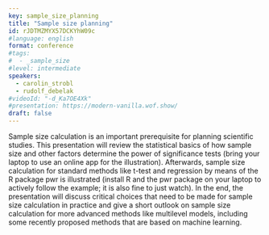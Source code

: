 ```yaml
---
key: sample_size_planning
title: "Sample size planning"
id: rJDTMZMYX57DCKYhW09c
#language: english
format: conference
#tags:
#  - _sample_size
#level: intermediate
speakers:
  - carolin_strobl
  - rudolf_debelak
#videoId: "-d_Ka7OE4Xk"
#presentation: https://modern-vanilla.wof.show/
draft: false
---
```

Sample size calculation is an important prerequisite for planning scientific studies. This presentation will review the statistical basics of how sample size and other factors determine the power of significance tests (bring your laptop to use an online app for the illustration). Afterwards, sample size calculation for standard methods like t-test and regression by means of the R package pwr is illustrated (install R and the pwr package on your laptop to actively follow the example; it is also fine to just watch). In the end, the presentation will discuss critical choices that need to be made for sample size calculation in practice and give a short outlook on sample size calculation for more advanced methods like multilevel models, including some recently proposed methods that are based on machine learning.
